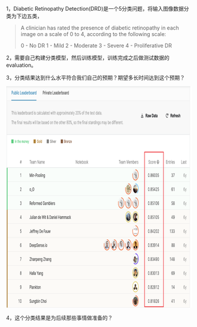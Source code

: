 1，Diabetic Retinopathy Detection(DRD)是一个5分类问题，将输入图像数据分类为下边五类，

> A clinician has rated the presence of diabetic retinopathy in each image on a scale of 0 to 4, according to the following scale:
>
> 0 - No DR
> 1 - Mild
> 2 - Moderate
> 3 - Severe
> 4 - Proliferative DR

2，需要自己构建分类模型，然后训练模型，训练完成之后做测试数据的evaluation。

3，分类结果达到什么水平符合我们自己的预期？期望多长时间达到这个预期？

<img  src="imgs/DRD.png" align="c" height="600"/>


4，这个分类结果是为后续那些事情做准备的？

